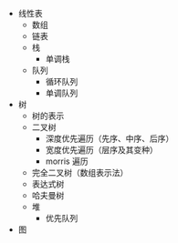 - 线性表
  - 数组
  - 链表
  - 栈
      - 单调栈
  - 队列
      - 循环队列
      - 单调队列
- 树
  - 树的表示
  - 二叉树
      - 深度优先遍历（先序、中序、后序）
      - 宽度优先遍历（层序及其变种）
      - morris 遍历
  - 完全二叉树（数组表示法）
  - 表达式树
  - 哈夫曼树
  - 堆
      - 优先队列
- 图